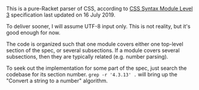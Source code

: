 This is a pure-Racket parser of CSS, according to [CSS Syntax Module
Level 3][spec] specification last updated on 16 July 2019.

To deliver sooner, I will assume UTF-8 input only. This is not
reality, but it's good enough for now.

The code is organized such that one module covers either one top-level
section of the spec, or several subsections.  If a module covers
several subsections, then they are typically related (e.g. number
parsing).

To seek out the implementation for some part of the spec, just search
the codebase for its section number. `grep -r '4.3.13' .` will bring
up the "Convert a string to a number" algorithm.

[spec]: https://www.w3.org/TR/css-syntax-3/
